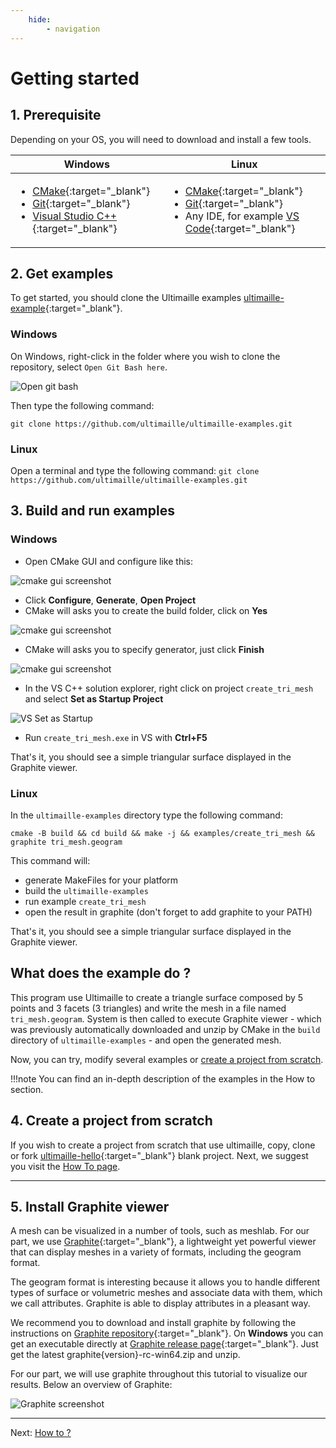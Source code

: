 ```yaml
---
    hide:
        - navigation
---
```


# Getting started

## 1. Prerequisite

Depending on your OS, you will need to download and install a few tools.

| Windows | Linux |
| --- | --- |
| <ul><li>[CMake](https://cmake.org/download/){:target="_blank"}</li><li>[Git](https://git-scm.com/){:target="_blank"}</li><li>[Visual Studio C++](https://visualstudio.microsoft.com/fr/vs/features/cplusplus/){:target="_blank"}</li></ul> | <ul><li>[CMake](https://cmake.org/download/){:target="_blank"}</li><li>[Git](https://git-scm.com/){:target="_blank"}</li><li>Any IDE, for example [VS Code](https://code.visualstudio.com/){:target="_blank"}</li></ul> |

## 2. Get examples

To get started, you should clone the Ultimaille examples [ultimaille-example](https://github.com/ultimaille/ultimaille-examples){:target="_blank"}. 

### Windows

On Windows, right-click in the folder where you wish to clone the repository, select `Open Git Bash here`. 

![Open git bash](assets/open-git-bash.png)

Then type the following command: 

`git clone https://github.com/ultimaille/ultimaille-examples.git`

### Linux

Open a terminal and type the following command:
`git clone https://github.com/ultimaille/ultimaille-examples.git`

## 3. Build and run examples

### Windows

 - Open CMake GUI and configure like this:

![cmake gui screenshot](assets/cmake-gui-screenshot.png)

 - Click __Configure__, __Generate__, __Open Project__
 - CMake will asks you to create the build folder, click on __Yes__

![cmake gui screenshot](assets/cmake-ask-create-dir.png)

 - CMake will asks you to specify generator, just click __Finish__

![cmake gui screenshot](assets/cmake-ask-for-build-tools.png)


 - In the VS C++ solution explorer, right click on project `create_tri_mesh` and select __Set as Startup Project__

![VS Set as Startup](assets/vs-set-as-startup.png)

 - Run `create_tri_mesh.exe` in VS with __Ctrl+F5__

That's it, you should see a simple triangular surface displayed in the Graphite viewer.



### Linux

In the `ultimaille-examples` directory type the following command:

`cmake -B build && cd build && make -j && examples/create_tri_mesh && graphite tri_mesh.geogram`

This command will: 

 - generate MakeFiles for your platform
 - build the `ultimaille-examples`
 - run example `create_tri_mesh`
 - open the result in graphite (don't forget to add graphite to your PATH)

That's it, you should see a simple triangular surface displayed in the Graphite viewer.

## What does the example do ?

This program use Ultimaille to create a triangle surface composed by 5 points and 3 facets (3 triangles) and write the mesh in a file named `tri_mesh.geogram`. System is then called to execute Graphite viewer - which was previously automatically downloaded and unzip by CMake in the `build` directory of `ultimaille-examples` - and open the generated mesh.

Now, you can try, modify several examples or [create a project from scratch](getstarted.md#4-create-a-project-from-scratch).

!!!note 
    You can find an in-depth description of the examples in the How to section.

## 4. Create a project from scratch

If you wish to create a project from scratch that use ultimaille, copy, clone or fork [ultimaille-hello](https://github.com/ultimaille/ultimaille-hello){:target="_blank"} blank project. Next, we suggest you visit the [How To page](how_to/index.md).

___

## 5. Install Graphite viewer

A mesh can be visualized in a number of tools, such as meshlab. For our part, we use [Graphite](https://github.com/BrunoLevy/GraphiteThree){:target="_blank"}, a lightweight yet powerful viewer that can display meshes in a variety of formats, including the geogram format.

The geogram format is interesting because it allows you to handle different types of surface or volumetric meshes and associate data with them, which we call attributes. Graphite is able to display attributes in a pleasant way.

We recommend you to download and install graphite by following the instructions on [Graphite repository](https://github.com/BrunoLevy/GraphiteThree){:target="_blank"}. On __Windows__ you can get an executable directly at [Graphite release page](https://github.com/BrunoLevy/GraphiteThree/releases){:target="_blank"}. Just get the latest graphite{version}-rc-win64.zip and unzip.


For our part, we will use graphite throughout this tutorial to visualize our results. Below an overview of Graphite:

![Graphite screenshot](assets/graphite_screenshot.png "Graphite")

____
Next: [How to ?](how_to/index.md)